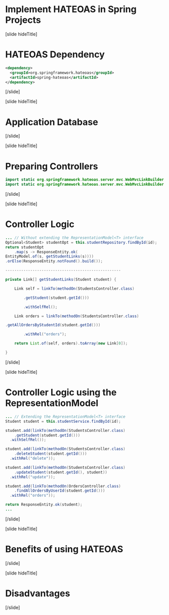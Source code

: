 # Implement HATEOAS in Spring Projects​

[slide hideTitle]

# HATEOAS Dependency​

```xml
<dependency>​
  <groupId>org.springframework.hateoas</groupId>​
  <artifactId>spring-hateoas</artifactId>​
</dependency>​
```

[/slide]

[slide hideTitle]

# Application Database



[/slide]

[slide hideTitle]

# Preparing Controllers

```java
​import static org.springframework.hateoas.server.mvc.WebMvcLinkBuilder.linkTo;​
import static org.springframework.hateoas.server.mvc.WebMvcLinkBuilder.methodOn;​
```

[/slide]

[slide hideTitle]

# Controller Logic

```java
... // Without extending the RepresentationModel<T> interface​
Optional<Student> studentOpt = this.studentRepository.findById(id);​
return studentOpt​
    .map(s -> ResponseEntity.ok(​
EntityModel.of(s, getStudentLinks(s))))​
.orElse(ResponseEntity.notFound().build()); 

---------------------------------------------------​

private Link[] getStudentLinks(Student student) {​

    Link self = linkTo(methodOn(StudentsController.class)​

        .getStudent(student.getId()))​

        .withSelfRel();​

    Link orders = linkTo(methodOn(StudentsController.class)​

.getAllOrdersByStudentId(student.getId()))​

        .withRel("orders");​

    return List.of(self, orders).toArray(new Link[0]);​

}
```

[/slide]

[slide hideTitle]

# Controller Logic using the RepresentationModel

```java
... // Extending the RepresentationModel<T> interface​
Student student = this.studentService.findById(id);​

student.add(linkTo(methodOn(StudentsController.class)​
    .getStudent(student.getId()))​
  .withSelfRel());​

student.add(linkTo(methodOn(StudentsController.class)​
    .deleteStudent(student.getId()))​
  .withRel("delete"));​

student.add(linkTo(methodOn(StudentsController.class)​
    .updateStudent(student.getId(), student))​
  .withRel("update"));​

student.add(linkTo(methodOn(OrdersController.class)​
    .findAllOrdersByUserId(student.getId()))​
  .withRel("orders"));​​

return ResponseEntity.ok(student);​
...
```

[/slide]

[slide hideTitle]

# Benefits of using HATEOAS



[/slide]

[slide hideTitle]

# Disadvantages



[/slide]
